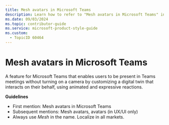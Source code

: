 ```yaml
---
title: Mesh avatars in Microsoft Teams
description: Learn how to refer to "Mesh avatars in Microsoft Teams" in your content.
ms.date: 09/03/2024
ms.topic: contributor-guide
ms.service: microsoft-product-style-guide
ms.custom:
  - TopicID 60464
---
```



# Mesh avatars in Microsoft Teams

A feature for Microsoft Teams that enables users to be present in Teams meetings without turning on a camera by customizing a digital twin that interacts on their behalf, using animated and expressive reactions.  

**Guidelines**  

- First mention: Mesh avatars in Microsoft Teams  
- Subsequent mentions: Mesh avatars, avatars (in UX/UI only)  
- Always use *Mesh* in the name. Localize in all markets.  


